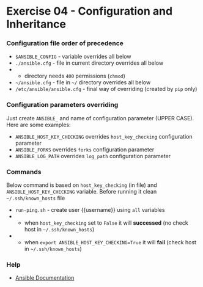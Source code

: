# Exercise 04 - Configuration and Inheritance

### Configuration file order of precedence
* `$ANSIBLE_CONFIG` - variable overrides all below
* `./ansible.cfg` - file in current directory overrides all below
* * directory needs `400` permissions (`chmod`)
* `~/ansible.cfg` - file in `~/` directory overrides all below
* `/etc/ansible/ansible.cfg` - final way of overriding (created by `pip` only) 

### Configuration parameters overriding
Just create `ANSIBLE_` and name of configuration parameter (UPPER CASE). Here are some examples:
* `ANSIBLE_HOST_KEY_CHECKING` overrides `host_key_checking` configuration parameter
* `ANSIBLE_FORKS` overrides `forks` configuration parameter
* `ANSIBLE_LOG_PATH` overrides `log_path` configuration parameter

### Commands
Below command is based on `host_key_checking` (in file) and `ANSIBLE_HOST_KEY_CHECKING` variable.
Before running it clean `~/.ssh/known_hosts` file
* `run-ping.sh` - create user {{username}} using `all` variables 
* * when `host_key_checking` set to `False` it will **successed** (no check host in `~/.ssh/known_hosts`)
* * when `export ANSIBLE_HOST_KEY_CHECKING=True` it will **fail** (check host in `~/.ssh/known_hosts`)

### Help
* [Ansible Documentation](https://docs.ansible.com/)
